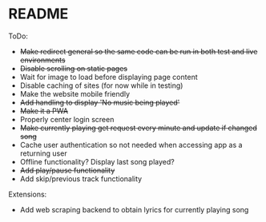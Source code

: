 # README

ToDo: 
- ~~Make redirect general so the same code can be run in both test and live environments~~
- ~~Disable scrolling on static pages~~
- Wait for image to load before displaying page content
- Disable caching of sites (for now while in testing)
- Make the website mobile friendly
- ~~Add handling to display 'No music being played'~~
- ~~Make it a PWA~~
- Properly center login screen
- ~~Make currently playing get request every minute and update if changed song~~
- Cache user authentication so not needed when accessing app as a returning user
- Offline functionality? Display last song played?
- ~~Add play/pause functionality~~
- Add skip/previous track functionality

Extensions:
- Add web scraping backend to obtain lyrics for currently playing song
